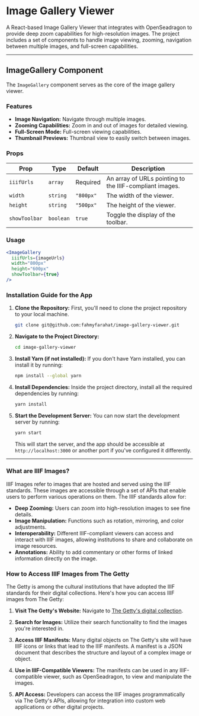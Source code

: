 # Image Gallery Viewer

A React-based Image Gallery Viewer that integrates with OpenSeadragon to provide deep zoom capabilities for high-resolution images. The project includes a set of components to handle image viewing, zooming, navigation between multiple images, and full-screen capabilities.

---

## ImageGallery Component

The `ImageGallery` component serves as the core of the image gallery viewer.

### Features

- **Image Navigation:** Navigate through multiple images.
- **Zooming Capabilities:** Zoom in and out of images for detailed viewing.
- **Full-Screen Mode:** Full-screen viewing capabilities.
- **Thumbnail Previews:** Thumbnail view to easily switch between images.

### Props

| Prop          | Type      | Default   | Description                                             |
| ------------- | --------- | --------- | ------------------------------------------------------- |
| `iiifUrls`    | `array`   | Required  | An array of URLs pointing to the IIIF-compliant images. |
| `width`       | `string`  | `"800px"` | The width of the viewer.                                |
| `height`      | `string`  | `"500px"` | The height of the viewer.                               |
| `showToolbar` | `boolean` | `true`    | Toggle the display of the toolbar.                      |

### Usage

```jsx
<ImageGallery
  iiifUrls={imageUrls}
  width="800px"
  height="600px"
  showToolbar={true}
/>
```

### Installation Guide for the App

1. **Clone the Repository:** First, you'll need to clone the project repository to your local machine.

   ```bash
   git clone git@github.com:fahmyfarahat/image-gallery-viewer.git
   ```

2. **Navigate to the Project Directory:**

   ```bash
   cd image-gallery-viewer
   ```

3. **Install Yarn (if not installed):** If you don't have Yarn installed, you can install it by running:

   ```bash
   npm install --global yarn
   ```

4. **Install Dependencies:** Inside the project directory, install all the required dependencies by running:

   ```bash
   yarn install
   ```

5. **Start the Development Server:** You can now start the development server by running:

   ```bash
   yarn start
   ```

   This will start the server, and the app should be accessible at `http://localhost:3000` or another port if you've configured it differently.

---

### What are IIIF Images?

IIIF Images refer to images that are hosted and served using the IIIF standards. These images are accessible through a set of APIs that enable users to perform various operations on them. The IIIF standards allow for:

- **Deep Zooming:** Users can zoom into high-resolution images to see fine details.
- **Image Manipulation:** Functions such as rotation, mirroring, and color adjustments.
- **Interoperability:** Different IIIF-compliant viewers can access and interact with IIIF images, allowing institutions to share and collaborate on image resources.
- **Annotations:** Ability to add commentary or other forms of linked information directly on the image.

### How to Access IIIF Images from The Getty

The Getty is among the cultural institutions that have adopted the IIIF standards for their digital collections. Here's how you can access IIIF images from The Getty:

1. **Visit The Getty's Website:** Navigate to [The Getty's digital collection](https://www.getty.edu/).

2. **Search for Images:** Utilize their search functionality to find the images you're interested in.

3. **Access IIIF Manifests:** Many digital objects on The Getty's site will have IIIF icons or links that lead to the IIIF manifests. A manifest is a JSON document that describes the structure and layout of a complex image or object.

4. **Use in IIIF-Compatible Viewers:** The manifests can be used in any IIIF-compatible viewer, such as OpenSeadragon, to view and manipulate the images.

5. **API Access:** Developers can access the IIIF images programmatically via The Getty's APIs, allowing for integration into custom web applications or other digital projects.
